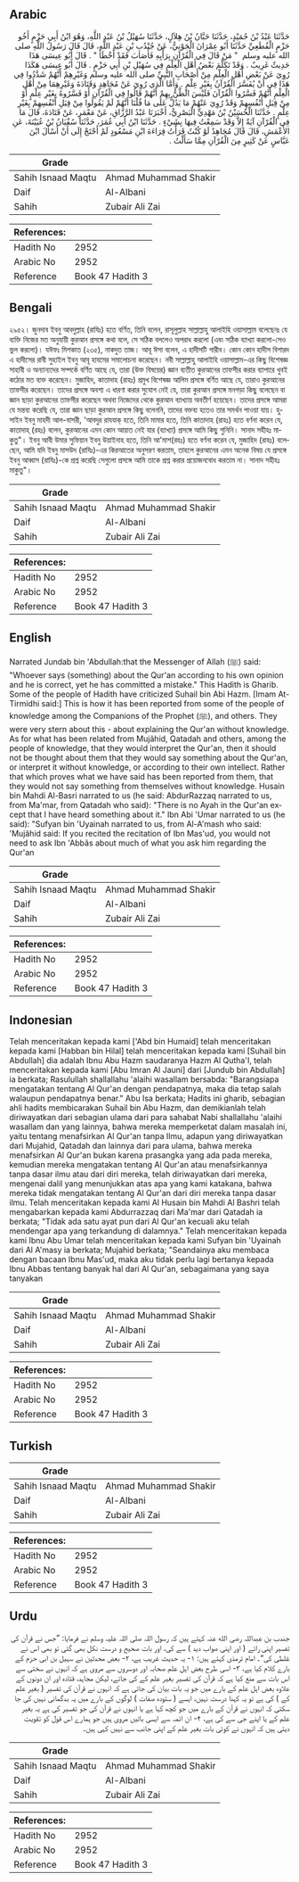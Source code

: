 ## Arabic


<div dir="rtl" lang="ar" style={{fontSize:'larger',backgroundColor:'#f8f9fa',padding:20}}>
حَدَّثَنَا عَبْدُ بْنُ حُمَيْدٍ، حَدَّثَنَا حَبَّانُ بْنُ هِلاَلٍ، حَدَّثَنَا سُهَيْلُ بْنُ عَبْدِ اللَّهِ، وَهُوَ ابْنُ أَبِي حَزْمٍ أَخُو حَزْمٍ الْقُطَعِيِّ حَدَّثَنَا أَبُو عِمْرَانَ الْجَوْنِيُّ، عَنْ جُنْدُبِ بْنِ عَبْدِ اللَّهِ، قَالَ قَالَ رَسُولُ اللَّهِ صلى الله عليه وسلم ‏ "‏ مَنْ قَالَ فِي الْقُرْآنِ بِرَأْيِهِ فَأَصَابَ فَقَدْ أَخْطَأَ ‏"‏ ‏.‏ قَالَ أَبُو عِيسَى هَذَا حَدِيثٌ غَرِيبٌ ‏.‏ وَقَدْ تَكَلَّمَ بَعْضُ أَهْلِ الْعِلْمِ فِي سُهَيْلِ بْنِ أَبِي حَزْمٍ ‏.‏ قَالَ أَبُو عِيسَى هَكَذَا رُوِيَ عَنْ بَعْضِ أَهْلِ الْعِلْمِ مِنْ أَصْحَابِ النَّبِيِّ صلى الله عليه وسلم وَغَيْرِهِمْ أَنَّهُمْ شَدَّدُوا فِي هَذَا فِي أَنْ يُفَسَّرَ الْقُرْآنُ بِغَيْرِ عِلْمٍ ‏.‏ وَأَمَّا الَّذِي رُوِيَ عَنْ مُجَاهِدٍ وَقَتَادَةَ وَغَيْرِهِمَا مِنْ أَهْلِ الْعِلْمِ أَنَّهُمْ فَسَّرُوا الْقُرْآنَ فَلَيْسَ الظَّنُّ بِهِمْ أَنَّهُمْ قَالُوا فِي الْقُرْآنِ أَوْ فَسَّرُوهُ بِغَيْرِ عِلْمٍ أَوْ مِنْ قِبَلِ أَنْفُسِهِمْ وَقَدْ رُوِيَ عَنْهُمْ مَا يَدُلُّ عَلَى مَا قُلْنَا أَنَّهُمْ لَمْ يَقُولُوا مِنْ قِبَلِ أَنْفُسِهِمْ بِغَيْرِ عِلْمٍ ‏.‏ حَدَّثَنَا الْحُسَيْنُ بْنُ مَهْدِيٍّ الْبَصْرِيُّ، أَخْبَرَنَا عَبْدُ الرَّزَّاقِ، عَنْ مَعْمَرٍ، عَنْ قَتَادَةَ، قَالَ مَا فِي الْقُرْآنِ آيَةٌ إِلاَّ وَقَدْ سَمِعْتُ فِيهَا بِشَيْءٍ ‏.‏ حَدَّثَنَا ابْنُ أَبِي عُمَرَ، حَدَّثَنَا سُفْيَانُ بْنُ عُيَيْنَةَ، عَنِ الأَعْمَشِ، قَالَ قَالَ مُجَاهِدٌ لَوْ كُنْتُ قَرَأْتُ قِرَاءَةَ ابْنِ مَسْعُودٍ لَمْ أَحْتَجْ إِلَى أَنْ أَسْأَلَ ابْنَ عَبَّاسٍ عَنْ كَثِيرٍ مِنَ الْقُرْآنِ مِمَّا سَأَلْتُ ‏.‏
</div>
<div style={{backgroundColor:'#f8f9fa',padding:20, marginBottom: 10}}><table> <thead> <tr> <th>Grade</th> <th></th> </tr> </thead> <tbody> <tr><td>Sahih Isnaad Maqtu</td><td>Ahmad Muhammad Shakir</td></tr><tr><td>Daif</td><td>Al-Albani</td></tr><tr><td>Sahih</td><td>Zubair Ali Zai</td></tr></tbody></table><table> <thead> <tr> <th>References:</th> <th></th> </tr> </thead> <tbody><tr><td>Hadith No</td><td>2952</td></tr><tr><td>Arabic No</td><td>2952</td></tr><tr><td>Reference</td><td>Book 47 Hadith 3</td></tr></tbody></table></div>

## Bengali


<div dir="ltr" lang="bn" style={{fontSize:'larger',backgroundColor:'#f8f9fa',padding:20}}>
২৯৫২। জুনদাব ইবনু আবদুল্লাহ (রাযিঃ) হতে বর্ণিত, তিনি বলেন, রাসূলুল্লাহ সাল্লাল্লাহু আলাইহি ওয়াসাল্লাম বলেছেনঃ যে ব্যক্তি নিজের মত অনুযায়ী কুরআন প্রসঙ্গে কথা বলে, সে সঠিক বললেও অপরাধ করলো (এবং সঠিক ব্যাখ্যা করলো-সেও ভুল করলো)। যঈফঃ মিশকাত (২৩৫), নাকদুত তাজ। আবূ ঈসা বলেন, এ হাদীসটি গারীব। কোন কোন হাদীস বিশারদ এ হাদীসের রাবী সুহাইল ইবনু আবূ হাযমের সমালোচনা করেছেন। নবী সাল্লাল্লাহু আলাইহি ওয়াসাল্লাম-এর কিছু বিশেষজ্ঞ সাহাবী ও অন্যান্যদের সম্পর্কে বর্ণিত আছে যে, তারা (উক্ত বিষয়ের) জ্ঞান ব্যতীত কুরআনের তাফসীর করার ব্যাপারে খুবই কঠোর মত ব্যক্ত করেছেন। মুজাহিদ, কাতাদাহ (রাহঃ) প্রমুখ বিশেষজ্ঞ আলিম প্রসঙ্গে বর্ণিত আছে যে, তারাও কুরআনের তাফসীর করেছেন। তাদের প্রসঙ্গে অবশ্য এ ধারণা করার সুযোগ নেই যে, তারা কুরআন প্রসঙ্গে মনগড়া কিছু বলেছেন বা জ্ঞান ছাড়া কুরআনের তাফসীর করেছেন অথবা নিজেদের থেকে কুরআন ব্যাখ্যায় অবতীর্ণ হয়েছেন। তাদের প্রসঙ্গে আমরা যে মন্তব্য করেছি যে, তারা জ্ঞান ছাড়া কুরআন প্রসঙ্গে কিছু বলেননি, তাদের বক্তব্য হতেও তার সমর্থন পাওয়া যায়। হুসাইন ইবনু মাহদী আল-বাসরী, 'আবদুর রাযযাক্ হতে, তিনি মামার হতে, তিনি কাতাদাহ (রাহঃ) হতে বর্ণনা করেন যে, কাতাদাহ্ (রহঃ) বলেন, কুরআনের এমন কোন আয়াত নেই যার (ব্যাখ্যা) প্রসঙ্গে আমি কিছু শুনিনি। সানাদ সহীহঃ মাকুতু"। ইবনু আবী উমার সুফিয়ান ইবনু উয়াইনাহ হতে, তিনি আ'মাশ(রহঃ) হতে বর্ণনা করেন যে, মুজাহিদ (রাহঃ) বলেছেন, আমি যদি ইবনু মাসউদ (রাযিঃ)-এর কিরআতের অনুসরণ করতাম, তাহলে কুরআনের এমন অনেক বিষয় যে প্রসঙ্গে ইবনু আব্বাস (রাযিঃ)-কে প্রশ্ন করেছি সেগুলো প্রসঙ্গে আমি তাকে প্রশ্ন করার প্রয়োজনবোধ করতাম না। সানাদ সহীহঃ মাকুতু"।
</div>
<div style={{backgroundColor:'#f8f9fa',padding:20, marginBottom: 10}}><table> <thead> <tr> <th>Grade</th> <th></th> </tr> </thead> <tbody> <tr><td>Sahih Isnaad Maqtu</td><td>Ahmad Muhammad Shakir</td></tr><tr><td>Daif</td><td>Al-Albani</td></tr><tr><td>Sahih</td><td>Zubair Ali Zai</td></tr></tbody></table><table> <thead> <tr> <th>References:</th> <th></th> </tr> </thead> <tbody><tr><td>Hadith No</td><td>2952</td></tr><tr><td>Arabic No</td><td>2952</td></tr><tr><td>Reference</td><td>Book 47 Hadith 3</td></tr></tbody></table></div>

## English


<div dir="ltr" lang="en" style={{fontSize:'larger',backgroundColor:'#f8f9fa',padding:20}}>
Narrated Jundab bin 'Abdullah:that the Messenger of Allah (ﷺ) said: "Whoever says (something) about the Qur'an according to his own opinion and he is correct, yet he has committed a mistake." This Hadith is Gharib. Some of the people of Hadith have criticized Suhail bin Abi Hazm. [Imam At-Tirmidhi said:] This is how it has been reported from some of the people of knowledge among the Companions of the Prophet (ﷺ), and others. They were very stern about this - about explaining the Qur'an without knowledge. As for what has been related from Mujãhid, Qatadah and others, among the people of knowledge, that they would interpret the Qur'an, then it should not be thought about them that they would say something about the Qur'an, or interpret it without knowledge, or according to their own intellect. Rather that which proves what we have said has been reported from them, that they would not say something from themselves without knowledge. Husain bin Mahdi Al-Basri narrated to us (he said: AbdurRazzaq narrated to us, from Ma'mar, from Qatadah who said): "There is no Ayah in the Qur'an except that I have heard something about it." Ibn Abi 'Umar narrated to us (he said): "Sufyan bin 'Uyainah narrated to us, from Al-A'mash who said: 'Mujãhid said: If you recited the recitation of Ibn Mas'ud, you would not need to ask Ibn 'Abbãs about much of what you ask him regarding the Qur'an
</div>
<div style={{backgroundColor:'#f8f9fa',padding:20, marginBottom: 10}}><table> <thead> <tr> <th>Grade</th> <th></th> </tr> </thead> <tbody> <tr><td>Sahih Isnaad Maqtu</td><td>Ahmad Muhammad Shakir</td></tr><tr><td>Daif</td><td>Al-Albani</td></tr><tr><td>Sahih</td><td>Zubair Ali Zai</td></tr></tbody></table><table> <thead> <tr> <th>References:</th> <th></th> </tr> </thead> <tbody><tr><td>Hadith No</td><td>2952</td></tr><tr><td>Arabic No</td><td>2952</td></tr><tr><td>Reference</td><td>Book 47 Hadith 3</td></tr></tbody></table></div>

## Indonesian


<div dir="ltr" lang="id" style={{fontSize:'larger',backgroundColor:'#f8f9fa',padding:20}}>
Telah menceritakan kepada kami ['Abd bin Humaid] telah menceritakan kepada kami [Habban bin Hilal] telah menceritakan kepada kami [Suhail bin Abdullah] dia adalah Ibnu Abu Hazm saudaranya Hazm Al Qutha'I, telah menceritakan kepada kami [Abu Imran Al Jauni] dari [Jundub bin Abdullah] ia berkata; Rasulullah shallallahu 'alaihi wasallam bersabda: "Barangsiapa mengatakan tentang Al Qur'an dengan pendapatnya, maka dia tetap salah walaupun pendapatnya benar." Abu Isa berkata; Hadits ini gharib, sebagian ahli hadits membicarakan Suhail bin Abu Hazm, dan demikianlah telah diriwayatkan dari sebagian ulama dari para sahabat Nabi shallallahu 'alaihi wasallam dan yang lainnya, bahwa mereka memperketat dalam masalah ini, yaitu tentang menafsirkan Al Qur'an tanpa Ilmu, adapun yang diriwayatkan dari Mujahid, Qatadah dan lainnya dari para ulama, bahwa mereka menafsirkan Al Qur'an bukan karena prasangka yang ada pada mereka, kemudian mereka mengatakan tentang Al Qur'an atau menafsirkannya tanpa dasar ilmu atau dari diri mereka, telah diriwayatkan dari mereka, mengenai dalil yang menunjukkan atas apa yang kami katakana, bahwa mereka tidak mengatakan tentang Al Qur'an dari diri mereka tanpa dasar ilmu. Telah menceritakan kepada kami Al Husain bin Mahdi Al Bashri telah mengabarkan kepada kami Abdurrazzaq dari Ma'mar dari Qatadah ia berkata; "Tidak ada satu ayat pun dari Al Qur'an kecuali aku telah mendengar apa yang terkandung di dalamnya." Telah menceritakan kepada kami Ibnu Abu Umar telah menceritakan kepada kami Sufyan bin 'Uyainah dari Al A'masy ia berkata; Mujahid berkata; "Seandainya aku membaca dengan bacaan Ibnu Mas'ud, maka aku tidak perlu lagi bertanya kepada Ibnu Abbas tentang banyak hal dari Al Qur'an, sebagaimana yang saya tanyakan
</div>
<div style={{backgroundColor:'#f8f9fa',padding:20, marginBottom: 10}}><table> <thead> <tr> <th>Grade</th> <th></th> </tr> </thead> <tbody> <tr><td>Sahih Isnaad Maqtu</td><td>Ahmad Muhammad Shakir</td></tr><tr><td>Daif</td><td>Al-Albani</td></tr><tr><td>Sahih</td><td>Zubair Ali Zai</td></tr></tbody></table><table> <thead> <tr> <th>References:</th> <th></th> </tr> </thead> <tbody><tr><td>Hadith No</td><td>2952</td></tr><tr><td>Arabic No</td><td>2952</td></tr><tr><td>Reference</td><td>Book 47 Hadith 3</td></tr></tbody></table></div>

## Turkish


<div dir="ltr" lang="tr" style={{fontSize:'larger',backgroundColor:'#f8f9fa',padding:20}}>

</div>
<div style={{backgroundColor:'#f8f9fa',padding:20, marginBottom: 10}}><table> <thead> <tr> <th>Grade</th> <th></th> </tr> </thead> <tbody> <tr><td>Sahih Isnaad Maqtu</td><td>Ahmad Muhammad Shakir</td></tr><tr><td>Daif</td><td>Al-Albani</td></tr><tr><td>Sahih</td><td>Zubair Ali Zai</td></tr></tbody></table><table> <thead> <tr> <th>References:</th> <th></th> </tr> </thead> <tbody><tr><td>Hadith No</td><td>2952</td></tr><tr><td>Arabic No</td><td>2952</td></tr><tr><td>Reference</td><td>Book 47 Hadith 3</td></tr></tbody></table></div>

## Urdu


<div dir="rtl" lang="ur" style={{fontSize:'larger',backgroundColor:'#f8f9fa',padding:20}}>
جندب بن عبداللہ رضی الله عنہ کہتے ہیں کہ رسول اللہ صلی اللہ علیہ وسلم نے فرمایا: ”جس نے قرآن کی تفسیر اپنی رائے ( اور اپنی صواب دید ) سے کی، اور بات صحیح و درست نکل بھی گئی تو بھی اس نے غلطی کی“۔ امام ترمذی کہتے ہیں: ۱- یہ حدیث غریب ہے، ۲- بعض محدثین نے سہیل بن ابی حزم کے بارے کلام کیا ہے، ۳- اسی طرح بعض اہل علم صحابہ اور دوسروں سے مروی ہے کہ انہوں نے سختی سے اس بات سے منع کیا ہے کہ قرآن کی تفسیر بغیر علم کے کی جائے، لیکن مجاہد، قتادہ اور ان دونوں کے علاوہ بعض اہل علم کے بارے میں جو یہ بات بیان کی جاتی ہے کہ انہوں نے قرآن کی تفسیر ( بغیر علم کے ) کی ہے تو یہ کہنا درست نہیں، ایسے ( ستودہ صفات ) لوگوں کے بارے میں یہ بدگمانی نہیں کی جا سکتی کہ انہوں نے قرآن کے بارے میں جو کچھ کہا ہے یا انہوں نے قرآن کی جو تفسیر کی ہے یہ بغیر علم کے یا اپنے جی سے کی ہے، ۴- ان ائمہ سے ایسی باتیں مروی ہیں جو ہمارے اس قول کو تقویت دیتی ہیں کہ انہوں نے کوئی بات بغیر علم کے اپنی جانب سے نہیں کہی ہیں۔
</div>
<div style={{backgroundColor:'#f8f9fa',padding:20, marginBottom: 10}}><table> <thead> <tr> <th>Grade</th> <th></th> </tr> </thead> <tbody> <tr><td>Sahih Isnaad Maqtu</td><td>Ahmad Muhammad Shakir</td></tr><tr><td>Daif</td><td>Al-Albani</td></tr><tr><td>Sahih</td><td>Zubair Ali Zai</td></tr></tbody></table><table> <thead> <tr> <th>References:</th> <th></th> </tr> </thead> <tbody><tr><td>Hadith No</td><td>2952</td></tr><tr><td>Arabic No</td><td>2952</td></tr><tr><td>Reference</td><td>Book 47 Hadith 3</td></tr></tbody></table></div>